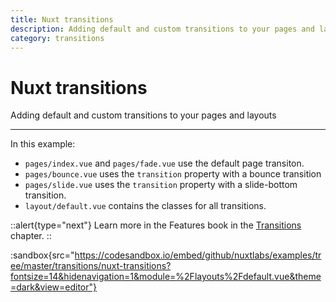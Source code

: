 ```yaml
---
title: Nuxt transitions
description: Adding default and custom transitions to your pages and layouts
category: transitions
---
```

# Nuxt transitions

Adding default and custom transitions to your pages and layouts

---

In this example:

- `pages/index.vue` and `pages/fade.vue` use the default page transiton.
- `pages/bounce.vue` uses the `transition` property with a bounce transition
- `pages/slide.vue` uses the `transition` property with a slide-bottom transition.
- `layout/default.vue` contains the classes for all transitions.

::alert{type="next"}
Learn more in the Features book in the [Transitions](/docs/features/transitions) chapter.
::

:sandbox{src="https://codesandbox.io/embed/github/nuxtlabs/examples/tree/master/transitions/nuxt-transitions?fontsize=14&hidenavigation=1&module=%2Flayouts%2Fdefault.vue&theme=dark&view=editor"}
